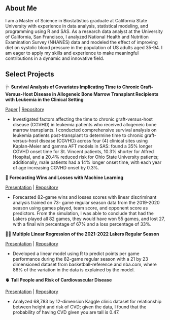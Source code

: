 ## About Me 

I am a Master of Science in Biostatistics graduate at California State University with experience in data analysis, statistical modeling, and programming using R and SAS. As a research data analyst at the University of California, San Francisco, I analyzed National Health and Nutrition Examination Survey (NHANES) data and modeled the effect of improving diet on systolic blood pressure in the population of US adults aged 35-94. I am eager to apply my skills and experience to make meaningful contributions in a dynamic and innovative field.




## Select Projects

 🩺 **Survival Analysis of Covariates Implicating Time to Chronic Graft-Versus-Host Disease in Allogeneic Bone Marrow Transplant Recipients with Leukemia in the Clinical Setting**

[Paper](https://github.com/aa1823/survGVHD/blob/main/Azuka_Atum_Final_Project_Stat697%20(1).pdf) | [Repository](https://github.com/aa1823/survGVHD)

- Investigated factors affecting the time to chronic graft-versus-host disease (CGVHD) in leukemia patients who received
allogeneic bone marrow transplants. I conducted comprehensive survival analysis on leukemia patients post-transplant to determine time to chronic graft-versus-host disease (CGVHD) across four (4) clinical sites using Kaplan-Meier and gamma AFT models in SAS: found a 35% longer CGVHD onset time for St. Vincent patients, 10.3% shorter for Alfred Hospital, and a 20.4% reduced risk for Ohio State University patients; additionally, male patients had a 14% longer onset time, with each year of age increasing CGVHD onset by 0.3%.


 🏀 **Forecasting Wins and Losses with Machine Learning**

[Presentation](https://aa1823.netlify.app/projects/forecasting-wins-and-losses-with-machine-learning/atumazuka_stat694_project#/title-slide) | [Repository](https://github.com/aa1823/Forecasting-Wins-and-Losses-with-Machine-Learning)
 
- Forecasted 82-game wins and losses scores with linear discriminant analysis trained on 73- game regular season data from
the 2019-2020 season using games played, team score, and opponent score as predictors. From the simulation, I was able to conclude that had the Lakers played all 82 games, they would have won 55 games, and lost 27, with a final win percentage of 67% and a loss percentage of 33%.


 ⛹🏾 ️**Multiple Linear Regression of the 2021-2022 Lakers Regular Season**

[Presentation](https://docs.google.com/presentation/d/10IYbtPEVv5NWqgOiy5cJY6PBJQrxdg0OaxwHcHkatOw/edit?usp=sharing) | [Repository](https://github.com/aa1823/MLRLakers2122)
 
- Developed a linear model using R to predict points per game performance during the 82-game regular season 
with a 21 by 23 dimensioned dataset from basketball-reference and nba.com, where 86% of the variation in the 
data is explained by the model.


 🫀 **Tall People and Risk of Cardiovascular Disease**

[Presentation](https://docs.google.com/presentation/d/1U9NtZCW5T2i48sWn1qJxMcVl-fOO05FN8F-vDAGjSWg/edit?usp=sharing) | [Repository](https://github.com/aa1823/cvdheight)

- Analyzed 68,783 by 12-dimension Kaggle clinic dataset for relationship between height and risk of CVD; given 
the data, I found that the probability of having CVD given you are tall is 0.47.
